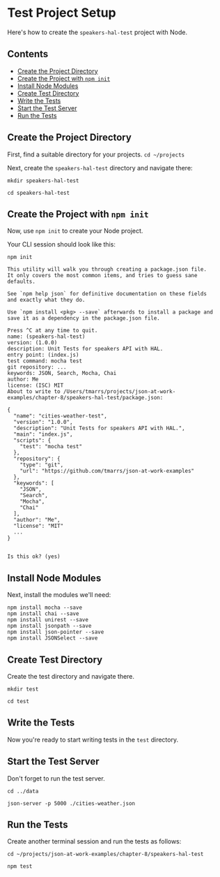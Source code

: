 Test Project Setup
==================
Here's how to create the `speakers-hal-test` project with Node.


## Contents
- [Create the Project Directory](#create-the-project-directory)
- [Create the Project with `npm init`](#create-the-project-with-npm-init)
- [Install Node Modules](#install-node-modules)
- [Create Test Directory](#create-test-directory)
- [Write the Tests](#write-the-tests)
- [Start the Test Server](#start-the-test-server)
- [Run the Tests](#run-the-tests)


## Create the Project Directory
First, find a suitable directory for your projects.
`cd ~/projects`

Next, create the `speakers-hal-test` directory and navigate there:
```
mkdir speakers-hal-test

cd speakers-hal-test
```

## Create the Project with `npm init`
Now, use `npm init` to create your Node project.

Your CLI session should look like this:
```
npm init

This utility will walk you through creating a package.json file.
It only covers the most common items, and tries to guess sane defaults.

See `npm help json` for definitive documentation on these fields
and exactly what they do.

Use `npm install <pkg> --save` afterwards to install a package and
save it as a dependency in the package.json file.

Press ^C at any time to quit.
name: (speakers-hal-test)
version: (1.0.0)
description: Unit Tests for speakers API with HAL.
entry point: (index.js)
test command: mocha test
git repository: ...
keywords: JSON, Search, Mocha, Chai
author: Me
license: (ISC) MIT
About to write to /Users/tmarrs/projects/json-at-work-examples/chapter-8/speakers-hal-test/package.json:

{
  "name": "cities-weather-test",
  "version": "1.0.0",
  "description": "Unit Tests for speakers API with HAL.",
  "main": "index.js",
  "scripts": {
    "test": "mocha test"
  },
  "repository": {
    "type": "git",
    "url": "https://github.com/tmarrs/json-at-work-examples"
  },
  "keywords": [
    "JSON",
    "Search",
    "Mocha",
    "Chai"
  ],
  "author": "Me",
  "license": "MIT"
  ...
}


Is this ok? (yes)
```

## Install Node Modules
Next, install the modules we'll need:
```
npm install mocha --save
npm install chai --save
npm install unirest --save
npm install jsonpath --save
npm install json-pointer --save 
npm install JSONSelect --save 
```

## Create Test Directory
Create the test directory and navigate there.
```
mkdir test

cd test
```

## Write the Tests
Now you're ready to start writing tests in the `test` directory.


## Start the Test Server
Don't forget to run the test server.
```
cd ../data

json-server -p 5000 ./cities-weather.json
```


## Run the Tests
Create another terminal session and run the tests as follows:
```
cd ~/projects/json-at-work-examples/chapter-8/speakers-hal-test

npm test
```